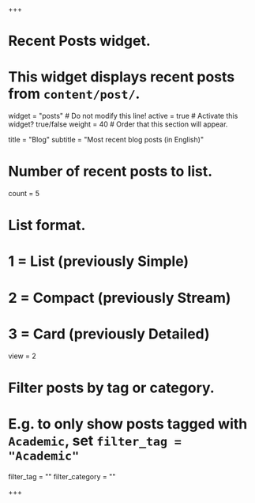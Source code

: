 +++
# Recent Posts widget.
# This widget displays recent posts from `content/post/`.
widget = "posts"  # Do not modify this line!
active = true  # Activate this widget? true/false
weight = 40  # Order that this section will appear.

title = "Blog"
subtitle = "Most recent blog posts (in English)"

# Number of recent posts to list.
count = 5

# List format.
# 1 = List (previously Simple)
# 2 = Compact (previously Stream)
# 3 = Card (previously Detailed)
view = 2

# Filter posts by tag or category.
#  E.g. to only show posts tagged with `Academic`, set `filter_tag = "Academic"`
filter_tag = ""
filter_category = ""

+++
